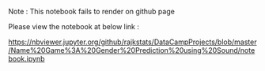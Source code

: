Note : This notebook fails to render on github page

Please view the notebook at below link :

https://nbviewer.jupyter.org/github/rajkstats/DataCampProjects/blob/master/Name%20Game%3A%20Gender%20Prediction%20using%20Sound/notebook.ipynb
